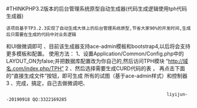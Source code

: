 ﻿#THINKPHP3.2版本的后台管理系统原型自动生成器(代码生成逻辑使用tph代码生成器)

    该项目基于TP3.2.3实现了自动生成大体上的后台管理系统原型,节省大家90%的开发时间,生成后只需要在生成的代码中对业务逻辑
和UI做微调即可 、目前该生成器支持ace-admin模板和bootstrap4,以后将会支持更多模板和配置。
    使用方法：
    1、设置Application/Common/Config.php中的LAYOUT_ON为false;并把数据库配置改为你自己的,然后访问TPH模块 “http://域名.com/index.php/TPH”
    2 、然后选择需要生成CURD代码的表 ， 再点击下面的“直接生成文件”按钮，即可生成 所有的试图（基于ace-admin样式）和控制器
    3 、完成，搞定，自己去做微调吧、

                                                                 liyijun--20190918 QQ:3322169285

